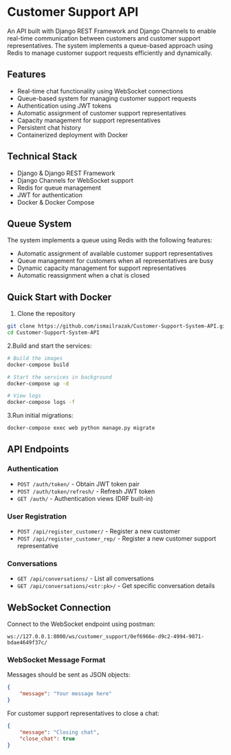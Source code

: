 # Customer Support API

An API built with Django REST Framework and Django Channels to enable real-time communication between customers and customer support representatives. The system implements a queue-based approach using Redis to manage customer support requests efficiently and dynamically.

## Features

- Real-time chat functionality using WebSocket connections
- Queue-based system for managing customer support requests
- Authentication using JWT tokens
- Automatic assignment of customer support representatives
- Capacity management for support representatives
- Persistent chat history
- Containerized deployment with Docker

## Technical Stack

- Django & Django REST Framework
- Django Channels for WebSocket support
- Redis for queue management
- JWT for authentication
- Docker & Docker Compose
## Queue System

The system implements a queue using Redis with the following features:

- Automatic assignment of available customer support representatives
- Queue management for customers when all representatives are busy
- Dynamic capacity management for support representatives
- Automatic reassignment when a chat is closed

## Quick Start with Docker

1. Clone the repository
```bash
git clone https://github.com/ismailrazak/Customer-Support-System-API.git
cd Customer-Support-System-API
```



2.Build and start the services:
```bash
# Build the images
docker-compose build

# Start the services in background
docker-compose up -d

# View logs
docker-compose logs -f
```

3.Run initial migrations:
```bash
docker-compose exec web python manage.py migrate
```



## API Endpoints

### Authentication
- `POST /auth/token/` - Obtain JWT token pair
- `POST /auth/token/refresh/` - Refresh JWT token
- `GET /auth/` - Authentication views (DRF built-in)

### User Registration
- `POST /api/register_customer/` - Register a new customer
- `POST /api/register_customer_rep/` - Register a new customer support representative

### Conversations
- `GET /api/conversations/` - List all conversations
- `GET /api/conversations/<str:pk>/` - Get specific conversation details

## WebSocket Connection

Connect to the WebSocket endpoint using postman:
```
ws://127.0.0.1:8000/ws/customer_support/0ef6966e-d9c2-4994-9071-bdae4649f37c/
```

### WebSocket Message Format

Messages should be sent as JSON objects:

```json
{
    "message": "Your message here"
}
```

For customer support representatives to close a chat:
```json
{
    "message": "Closing chat",
    "close_chat": true
}
```





